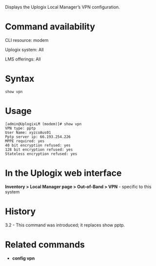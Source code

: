 <!-- 5.4 -->

Displays the Uplogix Local Manager’s VPN configuration.

# Command availability 

CLI resource: modem

Uplogix system: All

LMS offerings: All

# Syntax 

```
show vpn
```

# Usage 

```
[admin@UplogixLM (modem)]# show vpn
VPN type: pptp
User Name: xyzcoAus01
Pptp server ip: 66.193.254.226
MPPE required: yes
40 bit encryption refused: yes
128 bit encryption refused: yes
Stateless encryption refused: yes
```

# In the Uplogix web interface

**Inventory > Local Manager page > Out-of-Band > VPN** - specific to this system

# History 

3.2 - This command was introduced; it replaces show pptp.

# Related commands 

- **config vpn**